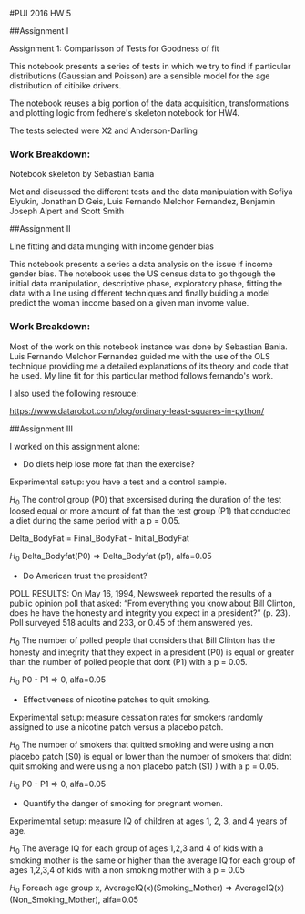 #PUI 2016 HW 5

##Assignment I

Assignment 1: Comparisson of Tests for Goodness of fit

This notebook presents a series of tests in which we try to find if particular distributions (Gaussian and Poisson) are a sensible model for the age distribution of citibike drivers.

The notebook reuses a big portion of the data acquisition, transformations and plotting logic from fedhere's skeleton notebook for HW4.

The tests selected were X2 and Anderson-Darling

### Work Breakdown: 

Notebook skeleton by Sebastian Bania

Met and discussed the different tests and the data manipulation with Sofiya Elyukin, Jonathan D Geis, Luis Fernando Melchor Fernandez, Benjamin Joseph Alpert and Scott Smith

##Assignment II

Line fitting and data munging with income gender bias

This notebook presents a series a data analysis on the issue if income gender bias. The notebook uses the US census data to go thgough the initial data manipulation, descriptive phase, exploratory phase, fitting the data with a line using different techniques and finally buiding a model predict the woman income based on a given man invome value. 

### Work Breakdown: 

Most of the work on this notebook instance was done by Sebastian Bania. Luis Fernando Melchor Fernandez guided me with the use of the OLS technique providing me a detailed explanations of its theory and code that he used. My line fit for this particular method follows fernando's work.

I also used the following resrouce:

https://www.datarobot.com/blog/ordinary-least-squares-in-python/

##Assignment III

I worked on this assignment alone:

- Do diets help lose more fat than the exercise? 

Experimental setup: you have a test and a control sample.

$H_0$ The control group (P0) that excersised during the duration of the test loosed equal or more amount of fat than the test group (P1) that conducted a diet during the same period with a p = 0.05.

Delta_BodyFat = Final_BodyFat - Initial_BodyFat

$H_0$ Delta_Bodyfat(P0) => Delta_Bodyfat (p1), alfa=0.05

- Do American trust the president?

POLL RESULTS: On May 16, 1994, Newsweek reported the results of a public opinion poll that asked: “From everything you know about Bill Clinton, does he have the honesty and integrity you expect in a president?” (p. 23).
Poll surveyed 518 adults and 233, or 0.45 of them answered yes.

$H_0$ The number of polled people that considers that Bill Clinton has the honesty and integrity that they expect in a president (P0) is equal or greater than the number of polled people that dont (P1) with a p = 0.05.

$H_0$ P0 - P1 => 0, alfa=0.05

- Effectiveness of nicotine patches to quit smoking. 

Experimental setup: measure cessation rates for smokers randomly assigned to use a nicotine patch versus a placebo patch.

$H_0$ The number of smokers that quitted smoking and were using a non placebo patch (S0) is equal or lower than the number of smokers that didnt quit smoking and were using a non placebo patch (S1) ) with a p = 0.05.

$H_0$ P0 - P1 => 0, alfa=0.05

- Quantify the danger of smoking for pregnant women. 

Experimemtal setup: measure IQ of children at ages 1, 2, 3, and 4 years of age.

$H_0$ The average IQ for each group of ages 1,2,3 and 4 of kids with a smoking mother is the same or higher than the average IQ for each group of ages 1,2,3,4 of kids with a non smoking mother with a p = 0.05

$H_0$ Foreach age group x, AverageIQ(x)(Smoking_Mother) =>  AverageIQ(x)(Non_Smoking_Mother), alfa=0.05
